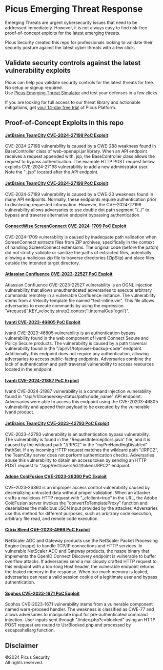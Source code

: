 # Picus Emerging Threat Response
Emerging Threats are urgent cybersecurity issues that need to be addressed immediately. However, it is not always easy to find risk-free proof-of-concept exploits for the latest emerging threats. </br>

Picus Security created this repo for professionals looking to validate their security posture against the latest cyber threats with a few click. 

Validate security controls against the latest vulnerability exploits
--------------------------------------
Picus can help you validate security controls for the latest threats for free. No setup or signup required. </br>
Use [Picus Emerging Threat Simulator](https://insights.picussecurity.com/emerging-threat-simulator-announcement?utm_source=github&utm_medium=organic+social&utm_campaign=PLS+Offensive+-+ET+Simulator) and test your defenses in a few clicks.

If you are looking for full access to our threat library and actionable mitigations, get [your 14-day free trial](https://discover.picussecurity.com/start-your-free-trial?utm_source=github&utm_medium=organic+social&utm_campaign=PLS+Offensive+-+ET+Simulator) of Picus Platform. 

Proof-of-Concept Exploits in this repo
----------------------
#### [JetBrains TeamCity CVE-2024-27198 PoC Exploit](https://github.com/picussecurity/Picus-Emerging-Threat-Response/tree/main/JetBrains%20TeamCity%20CVE-2024-27198%20PoC%20Exploit)
CVE-2024-27198 vulnerability is caused by a CWE-288 weakness found in BaseController class of web-openapi.jar library. When an API endpoint receives a request appended with. jsp, the BaseController class allows the request to bypass authentication.
The example HTTP POST request below exploits CVE-2024-27198 vulnerability to add a new administrator user. Note the ";.jsp" located after the API endpoint.

#### [JetBrains TeamCity CVE-2024-27199 PoC Exploit](https://github.com/picussecurity/Picus-Emerging-Threat-Response/tree/main/JetBrains%20TeamCity%20CVE-2024-27199%20PoC%20Exploit)
CVE-2024-27199 vulnerability is caused by a CWE-23 weakness found in many API endpoints. Normally, these endpoints require authentication prior to disclosing requested information. However, the CVE-2024-27199 vulnerability allows adversaries to use double dot path segment "/../" to bypass and traverse alternative endpoint bypassing authentication. 

#### [ConnectWise ScreenConnect CVE-2024-1709 PoC Exploit](https://github.com/picussecurity/Picus-Emerging-Threat-Response/tree/main/JetBrains%20TeamCity%20CVE-2024-27199%20PoC%20Exploit)
CVE-2024-1709 vulnerability is caused by inadequate path validation when ScreenConnect extracts files from ZIP archives, specifically in the context of handling ScreenConnect extensions. The original code (before the patch) did not strictly validate or sanitize the paths of extracted files, potentially allowing a malicious zip file to traverse directories (ZipSlip) and place files outside the intended target directory. 

#### [Atlassian Confluence CVE-2023-22527 PoC Exploit](https://github.com/picussecurity/Picus-Emerging-Threat-Response/tree/main/Atlassian%20Confluence%20CVE-2023-22527%20PoC%20Exploit)
Atlassian Confluence CVE-2023-22527 vulnerability is an OGNL injection vulnerability that allows unauthenticated adversaries to execute arbitrary commands remotely in a vulnerable Confluence instance. The vulnerability stems from a Velocity template file named "text-inline.vm". This file allows adversaries to execute commands by using the expression "#request['.KEY_velocity.struts2.context'].internalGet('ognl')".

#### [Ivanti CVE-2023-46805 PoC Exploit](https://github.com/picussecurity/Picus-Emerging-Threat-Response/tree/main/Ivanti%20CVE-2023-46805%20PoC%20Exploit)
Ivanti CVE-2023-46805 vulnerability is an authentication bypass vulnerability found in the web component of Ivanti Connect Secure and Policy Secure products. The vulnerability is caused by a path traversal vulnerability found in the "/api/v1/totp/user-backup-code" endpoint. Additionally, this endpoint does not require any authentication, allowing adversaries to access public-facing endpoints. Adversaries combine the lack of authentication and path traversal vulnerability to access resources located in the endpoint.
 
#### [Ivanti CVE-2024-21887 PoC Exploit](https://github.com/picussecurity/Picus-Emerging-Threat-Response/tree/main/Ivanti%20CVE-2024-21887%20PoC%20Exploit)
Ivanti CVE-2024-21887 vulnerability is a command injection vulnerability found in "/api/v1/license/key-status/path:node_name" API endpoint. Adversaries were able to access this endpoint using the CVE-20203-46805 vulnerability and append their payload to be executed by the vulnerable Ivanti product.

#### [JetBrains TeamCity CVE-2023-42793 PoC Exploit](https://github.com/picussecurity/Picus-Emerging-Threat-Response/tree/main/JetBrains%20TeamCity%20CVE-2023-42793%20PoC%20Exploit)
CVE-2023-42793 vulnerability is an authentication bypass vulnerability. The vulnerability is found in the "RequestInterceptiors.java" file, and it is caused by the wildcard path "//RPC2" in the "myPreHandlingDisabled" PathSet. If any incoming HTTP request matches the wildcard path "//RPC2", the TeamCity server does not perform authentication checks. Adversaries abuse this vulnerability to obtain an access token by sending an HTTP POST request to "/app/rest/users/id:1/tokens/RPC2" endpoint.

#### [Adobe ColdFusion CVE-2023-26360 PoC Exploit](https://github.com/picussecurity/Picus-Emerging-Threat-Response/tree/main/Adobe%20ColdFusion%20CVE-2023-26360%20PoC%20Exploit)
CVE-2023-26360 is an improper access control vulnerability caused by deserializing untrusted data without proper validation. When an attacker crafts a malicious HTTP request with "_cfclient=true" in the URL, the Adobe ColdFusion server invokes the "convertToTemplateProxy" function and deserializes the malicious JSON input provided by the attacker. Adversaries use this method for different purposes, such as arbitrary code execution, arbitrary file read, and remote code execution.

#### [Citrix Bleed CVE-2023-4966 PoC Exploit](https://github.com/picussecurity/Picus-Emerging-Threat-Response/tree/main/Citrix%20Bleed%20CVE-2023-4699%20PoC%20Exploit)
NetScaler ADC and Gateway products use the NetScaler Packet Processing Engine (nsppe) to handle TCP/IP connections and HTTP services. In vulnerable NetScaler ADC and Gateway products, the nsspe binary that implements the OpenID Connect Discovery endpoint is vulnerable to buffer overflow attacks. If adversaries send a maliciously crafted HTTP request to this endpoint with a too-long Host header, the vulnerable endpoint returns the leaked memory in the response. When too much memory is leaked, adversaries can read a valid session cookie of a legitimate user and bypass authentication.

#### [Sophos CVE-2023-1671 PoC Exploit](https://github.com/picussecurity/Picus-Emerging-Threat-Response/tree/main/Sophos%20CVE-2023-1671%20PoC%20Exploit)
Sophos CVE-2023-1671 vulnerability stems from a vulnerable component named warn-proceed handler. The weakness is classified as CWE-77 and allows adversaries to manipulate input for pre-authenticated command injection. User inputs sent through "/index.php?c=blocked" using an HTTP POST request are routed to UsrBlocked.php and processed by escapeshellarg function.

Disclaimer
----------
©2024 Picus Security <br>
All rights reserved.
